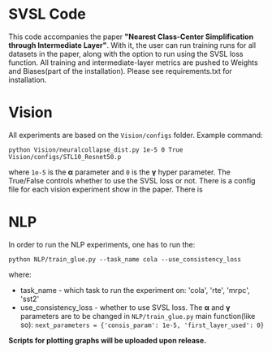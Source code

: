 # SVSL Code

This code accompanies the paper **"Nearest Class-Center Simplification through Intermediate Layer"**.
With it, the user can run training runs for all datasets in the paper, along with the option to run using the SVSL loss function. All training and intermediate-layer metrics are pushed to Weights and Biases(part of the installation). Please see requirements.txt for installation. 


# Vision
All experiments are based on the `Vision/configs`  folder. Example command:

    python Vision/neuralcollapse_dist.py 1e-5 0 True Vision/configs/STL10_Resnet50.p

where `1e-5` is the **α** parameter and `0` is the **γ** hyper parameter. The True/False controls whether to use the SVSL loss or not. There is a config file for each vision experiment show in the paper. There is 

# NLP
In order to run the NLP experiments, one has to run the: 

    python NLP/train_glue.py --task_name cola --use_consistency_loss
where: 

 - task_name  - which task to run the experiment on: 'cola', 'rte', 'mrpc', 'sst2'
 - use_consistency_loss - whether to use SVSL loss. 
 The **α** and **γ** parameters are to be changed in `NLP/train_glue.py` main function(like so): `next_parameters = {'consis_param': 1e-5, 'first_layer_used': 0}`
 
**Scripts for plotting graphs will be uploaded upon release.**
